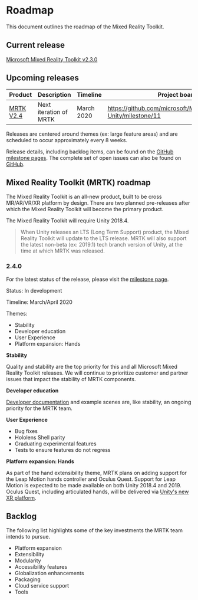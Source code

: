 # Roadmap

This document outlines the roadmap of the Mixed Reality Toolkit.

## Current release

[Microsoft Mixed Reality Toolkit v2.3.0](https://github.com/Microsoft/MixedRealityToolkit-Unity/releases/tag/v2.3.0)

## Upcoming releases

| Product | Description | Timeline | Project board |
| --- | --- | --- | --- |
| [MRTK V2.4](#240) | Next iteration of MRTK | March 2020 | https://github.com/microsoft/MixedRealityToolkit-Unity/milestone/11 |

Releases are centered around themes (ex: large feature areas) and are scheduled to occur approximately every 8 weeks.


Release details, including backlog items, can be found on the [GitHub milestone pages](https://github.com/Microsoft/MixedRealityToolkit-Unity/milestones). The complete set of open issues can also be found on [GitHub](https://github.com/microsoft/MixedRealityToolkit-Unity/issues).

## Mixed Reality Toolkit (MRTK) roadmap

The Mixed Reality Toolkit is an all-new product, built to be cross MR/AR/VR/XR platform by design. There are two planned pre-releases after which the Mixed Reality Toolkit will become the primary product.

The Mixed Reality Toolkit will require Unity 2018.4.

> When Unity releases an LTS (Long Term Support) product, the Mixed Reality Toolkit will update to the LTS release. MRTK will also support the latest non-beta (ex: 2019.1) tech branch version of Unity, at the time at which MRTK was released.

### 2.4.0

For the latest status of the release, please visit the [milestone page]( https://github.com/microsoft/MixedRealityToolkit-Unity/milestone/11).

Status: In development

Timeline: March/April 2020

Themes:

- Stability
- Developer education
- User Experience
- Platform expansion: Hands

**Stability**

Quality and stability are the top priority for this and all Microsoft Mixed Reality Toolkit releases. We will continue to prioritize customer and partner issues that impact the stability of MRTK components.

**Developer education**

[Developer documentation](https://microsoft.github.io/MixedRealityToolkit-Unity) and example scenes are, like stability, an ongoing priority for the MRTK team.

**User Experience**

- Bug fixes
- Hololens Shell parity
- Graduating experimental features
- Tests to ensure features do not regress

**Platform expansion: Hands**

As part of the hand extensibility theme, MRTK plans on adding support for the Leap Motion hands controller and Oculus Quest. Support for Leap Motion is expected to be made available on both Unity 2018.4 and 2019. Oculus Quest, including articulated hands, will be delivered via [Unity's new XR platform](https://blogs.unity3d.com/2020/01/24/unity-xr-platform-updates/).

## Backlog

The following list highlights some of the key investments the MRTK team intends to pursue.

- Platform expansion
- Extensibility
- Modularity
- Accessibility features
- Globalization enhancements
- Packaging
- Cloud service support
- Tools
